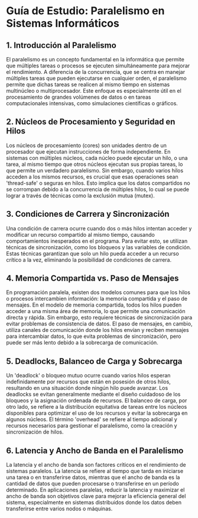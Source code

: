 # Guía de Estudio: Paralelismo en Sistemas Informáticos
## 1. Introducción al Paralelismo
El paralelismo es un concepto fundamental en la informática que permite que múltiples tareas o procesos se ejecuten simultáneamente para mejorar el rendimiento. A diferencia de la concurrencia, que se centra en manejar múltiples tareas que pueden ejecutarse en cualquier orden, el paralelismo permite que dichas tareas se realicen al mismo tiempo en sistemas multinúcleo o multiprocesador. Este enfoque es especialmente útil en el procesamiento de grandes volúmenes de datos o en tareas computacionales intensivas, como simulaciones científicas o gráficos.
## 2. Núcleos de Procesamiento y Seguridad en Hilos
Los núcleos de procesamiento (cores) son unidades dentro de un procesador que ejecutan instrucciones de forma independiente. En sistemas con múltiples núcleos, cada núcleo puede ejecutar un hilo, o una tarea, al mismo tiempo que otros núcleos ejecutan sus propias tareas, lo que permite un verdadero paralelismo. Sin embargo, cuando varios hilos acceden a los mismos recursos, es crucial que esas operaciones sean 'thread-safe' o seguras en hilos. Esto implica que los datos compartidos no se corrompan debido a la concurrencia de múltiples hilos, lo cual se puede lograr a través de técnicas como la exclusión mutua (mutex).
## 3. Condiciones de Carrera y Sincronización
Una condición de carrera ocurre cuando dos o más hilos intentan acceder y modificar un recurso compartido al mismo tiempo, causando comportamientos inesperados en el programa. Para evitar esto, se utilizan técnicas de sincronización, como los bloqueos y las variables de condición. Estas técnicas garantizan que solo un hilo pueda acceder a un recurso crítico a la vez, eliminando la posibilidad de condiciones de carrera.
## 4. Memoria Compartida vs. Paso de Mensajes
En programación paralela, existen dos modelos comunes para que los hilos o procesos intercambien información: la memoria compartida y el paso de mensajes. En el modelo de memoria compartida, todos los hilos pueden acceder a una misma área de memoria, lo que permite una comunicación directa y rápida. Sin embargo, esto requiere técnicas de sincronización para evitar problemas de consistencia de datos. El paso de mensajes, en cambio, utiliza canales de comunicación donde los hilos envían y reciben mensajes para intercambiar datos, lo que evita problemas de sincronización, pero puede ser más lento debido a la sobrecarga de comunicación.
## 5. Deadlocks, Balanceo de Carga y Sobrecarga
Un 'deadlock' o bloqueo mutuo ocurre cuando varios hilos esperan indefinidamente por recursos que están en posesión de otros hilos, resultando en una situación donde ningún hilo puede avanzar. Los deadlocks se evitan generalmente mediante el diseño cuidadoso de los bloqueos y la asignación ordenada de recursos. El balanceo de carga, por otro lado, se refiere a la distribución equitativa de tareas entre los núcleos disponibles para optimizar el uso de los recursos y evitar la sobrecarga en algunos núcleos. El término 'overhead' se refiere al tiempo adicional y recursos necesarios para gestionar el paralelismo, como la creación y sincronización de hilos.
## 6. Latencia y Ancho de Banda en el Paralelismo
La latencia y el ancho de banda son factores críticos en el rendimiento de sistemas paralelos. La latencia se refiere al tiempo que tarda en iniciarse una tarea o en transferirse datos, mientras que el ancho de banda es la cantidad de datos que pueden procesarse o transferirse en un período determinado. En aplicaciones paralelas, reducir la latencia y maximizar el ancho de banda son objetivos clave para mejorar la eficiencia general del sistema, especialmente en sistemas distribuidos donde los datos deben transferirse entre varios nodos o máquinas.
